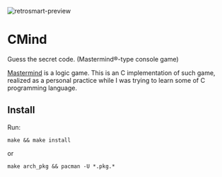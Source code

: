 ![retrosmart-preview](https://raw.githubusercontent.com/mdomlop/cmind/master/preview.png "cmind running")

CMind
=====

Guess the secret code. (Mastermind®-type console game)

[Mastermind](https://en.wikipedia.org/wiki/Mastermind_(board_game)) is a logic
game. This is an C implementation of such game, realized as a
personal practice while I was trying to learn some of C
programming language.

Install
-------

Run:

	make && make install

or

	make arch_pkg && pacman -U *.pkg.*
